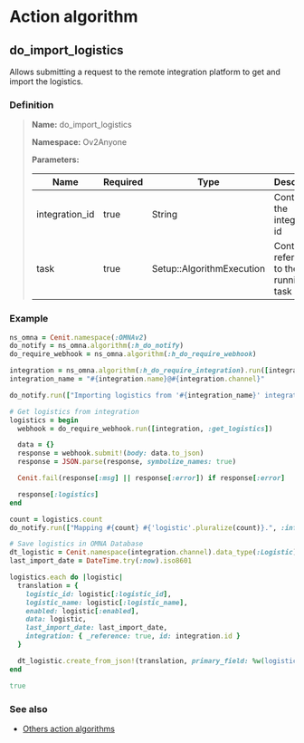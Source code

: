 # Action algorithm

## do_import_logistics

Allows submitting a request to the remote integration platform to get and import the logistics.
    
### Definition

> **Name:** do_import_logistics
> 
> **Namespace:** Ov2Anyone
>
> **Parameters:**
> 
> | Name | Required | Type | Description |
> | ---- | -------- | ---- | ----------- |
> | integration_id | true | String | Contains the integration id |
> | task | true | Setup::AlgorithmExecution | Contains a reference to the running task |

### Example
```ruby
ns_omna = Cenit.namespace(:OMNAv2)
do_notify = ns_omna.algorithm(:h_do_notify)
do_require_webhook = ns_omna.algorithm(:h_do_require_webhook)

integration = ns_omna.algorithm(:h_do_require_integration).run([integration_id])
integration_name = "#{integration.name}@#{integration.channel}"

do_notify.run(["Importing logistics from '#{integration_name}' integration.", :info, task])

# Get logistics from integration
logistics = begin
  webhook = do_require_webhook.run([integration, :get_logistics])

  data = {}
  response = webhook.submit!(body: data.to_json)
  response = JSON.parse(response, symbolize_names: true)

  Cenit.fail(response[:msg] || response[:error]) if response[:error]

  response[:logistics]
end

count = logistics.count
do_notify.run(["Mapping #{count} #{'logistic'.pluralize(count)}.", :info, task])

# Save logistics in OMNA Database
dt_logistic = Cenit.namespace(integration.channel).data_type(:Logistic)
last_import_date = DateTime.try(:now).iso8601

logistics.each do |logistic|
  translation = {
    logistic_id: logistic[:logistic_id],
    logistic_name: logistic[:logistic_name],
    enabled: logistic[:enabled],
    data: logistic,
    last_import_date: last_import_date,
    integration: { _reference: true, id: integration.id }
  }

  dt_logistic.create_from_json!(translation, primary_field: %w(logistic_id integration))
end

true
```

### See also
* [Others action algorithms](overview?id=do_import_logistics)